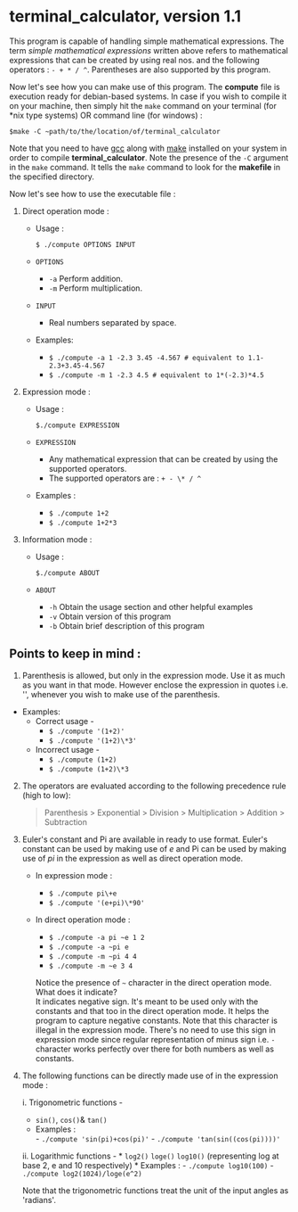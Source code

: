 terminal_calculator, version 1.1
==================================
This program is capable of handling simple mathematical expressions. The term *simple mathematical expressions* written above refers to mathematical expressions that can be created by using real nos. and the following operators : ` - + * / ^ `. Parentheses are also supported by this program.

Now let's see how you can make use of this program. The **compute** file is execution ready for debian-based systems. In case if you wish to compile it on your machine, then simply hit the `make` command on your terminal (for \*nix type systems) OR command line (for windows) :

`$make -C ~path/to/the/location/of/terminal_calculator`

Note that you need to have [gcc](https://gcc.gnu.org/) along with [make](https://www.gnu.org/software/make/) installed on your system in order to compile **terminal_calculator**. Note the presence of the `-C` argument in the `make` command. It tells the `make` command to look for the **makefile** in the specified directory.

Now let's see how to use the executable file :

1. Direct operation mode :
   - Usage :

     `$ ./compute OPTIONS INPUT`

   - `OPTIONS`
     * `-a`    Perform addition.
     * `-m`    Perform multiplication.

   - `INPUT`
     * Real numbers separated by space.
     
   - Examples:
     * `$ ./compute -a 1 -2.3 3.45 -4.567 # equivalent to 1.1-2.3+3.45-4.567`
     * `$ ./compute -m 1 -2.3 4.5 # equivalent to 1*(-2.3)*4.5`

2. Expression mode :
   - Usage :
     
     `$./compute EXPRESSION`

   - `EXPRESSION`
     * Any mathematical expression that can be created by using the supported operators.
     * The supported operators are : `+ - \* / ^`

   - Examples :
     * `$ ./compute 1+2`
     * `$ ./compute 1+2*3`

3. Information mode :
   - Usage :
     
     `$./compute ABOUT`
     
   - `ABOUT`
     * `-h`	Obtain the usage section and other helpful examples
     * `-v`	Obtain version of this program
     * `-b`	Obtain brief description of this program

Points to keep in mind :
------------------------
1. Parenthesis is allowed, but only in the expression mode. Use it as much as you want in that mode. However enclose the expression in quotes i.e. '', whenever you wish to make use of the parenthesis.
  - Examples:
    * Correct usage - 
      - `$ ./compute '(1+2)'` 
      - `$ ./compute '(1+2)\*3'`
    * Incorrect usage -
      - `$ ./compute (1+2)`
      - `$ ./compute (1+2)\*3`

2. The operators are evaluated according to the following precedence rule (high to low):
   > Parenthesis \> Exponential \> Division \> Multiplication \> Addition \> Subtraction

3. Euler's constant and Pi are available in ready to use format. Euler's constant can be used by making use of *e* and Pi can be used by making 
   use of *pi* in the expression as well as direct operation mode.
   - In expression mode :
     * `$ ./compute pi\+e`
     * `$ ./compute '(e+pi)\*90'`
  
   - In direct operation mode :
     * `$ ./compute -a pi ~e 1 2`
     * `$ ./compute -a ~pi e`
     * `$ ./compute -m ~pi 4 4`
     * `$ ./compute -m ~e 3 4`

     Notice the presence of `~` character in the direct operation mode. What does it indicate?    
     It indicates negative sign. It's meant to be used only with the constants and that too in the direct operation mode. It helps the program to capture negative constants. Note that this character is illegal in the expression mode. There's no need to use this sign in expression mode since regular representation of minus sign i.e. `-` character works perfectly over there for both numbers as well as constants.

4. The following functions can be directly made use of in the expression mode :

   i. Trigonometric functions -
      * `sin()`, `cos()`& `tan()`
      * Examples :   
       -  `./compute 'sin(pi)+cos(pi)'`
       -  `./compute 'tan(sin((cos(pi))))'`

   ii. Logarithmic functions -
       * `log2()` `loge()` `log10()` (representing log at base 2, e and 10 respectively) 
       * Examples :
         - `./compute log10(100)`
         - `./compute log2(1024)/loge(e^2)`
   
   Note that the trigonometric functions treat the unit of the input angles as 'radians'.  
